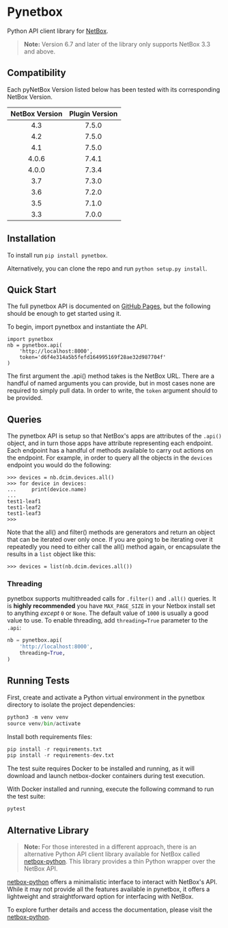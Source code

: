 # Pynetbox
Python API client library for [NetBox](https://github.com/netbox-community/netbox).

> **Note:** Version 6.7 and later of the library only supports NetBox 3.3 and above.

## Compatibility

Each pyNetBox Version listed below has been tested with its corresponding NetBox Version.

| NetBox Version | Plugin Version |
|:--------------:|:--------------:|
|      4.3       |     7.5.0      |
|      4.2       |     7.5.0      |
|      4.1       |     7.5.0      |
|      4.0.6     |     7.4.1      |
|      4.0.0     |     7.3.4      |
|      3.7       |     7.3.0      |
|      3.6       |     7.2.0      |
|      3.5       |     7.1.0      |
|      3.3       |     7.0.0      |

## Installation

To install run `pip install pynetbox`.

Alternatively, you can clone the repo and run `python setup.py install`.


## Quick Start

The full pynetbox API is documented on [GitHub Pages](https://netbox-community.github.io/pynetbox/), but the following should be enough to get started using it.

To begin, import pynetbox and instantiate the API.

```
import pynetbox
nb = pynetbox.api(
    'http://localhost:8000',
    token='d6f4e314a5b5fefd164995169f28ae32d987704f'
)
```

The first argument the .api() method takes is the NetBox URL. There are a handful of named arguments you can provide, but in most cases none are required to simply pull data. In order to write, the `token` argument should to be provided.


## Queries

The pynetbox API is setup so that NetBox's apps are attributes of the `.api()` object, and in turn those apps have attribute representing each endpoint. Each endpoint has a handful of methods available to carry out actions on the endpoint. For example, in order to query all the objects in the `devices` endpoint you would do the following:

```
>>> devices = nb.dcim.devices.all()
>>> for device in devices:
...     print(device.name)
...
test1-leaf1
test1-leaf2
test1-leaf3
>>>
```

Note that the all() and filter() methods are generators and return an object that can be iterated over only once.  If you are going to be iterating over it repeatedly you need to either call the all() method again, or encapsulate the results in a `list` object like this:
```
>>> devices = list(nb.dcim.devices.all())
```

### Threading

pynetbox supports multithreaded calls for `.filter()` and `.all()` queries. It is **highly recommended** you have `MAX_PAGE_SIZE` in your Netbox install set to anything *except* `0` or `None`. The default value of `1000` is usually a good value to use. To enable threading, add `threading=True` parameter to the `.api`:

```python
nb = pynetbox.api(
    'http://localhost:8000',
    threading=True,
)
```

## Running Tests

First, create and activate a Python virtual environment in the pynetbox directory to isolate the project dependencies:

```python
python3 -m venv venv
source venv/bin/activate
```

Install both requirements files:

```python
pip install -r requirements.txt
pip install -r requirements-dev.txt
```

The test suite requires Docker to be installed and running, as it will download and launch netbox-docker containers during test execution.

With Docker installed and running, execute the following command to run the test suite:

```python
pytest
```

## Alternative Library

> **Note:** For those interested in a different approach, there is an alternative Python API client library available for NetBox called [netbox-python](https://github.com/netbox-community/netbox-python). This library provides a thin Python wrapper over the NetBox API.

[netbox-python](https://github.com/netbox-community/netbox-python) offers a minimalistic interface to interact with NetBox's API. While it may not provide all the features available in pynetbox, it offers a lightweight and straightforward option for interfacing with NetBox.

To explore further details and access the documentation, please visit the [netbox-python](https://github.com/netbox-community/netbox-python).
